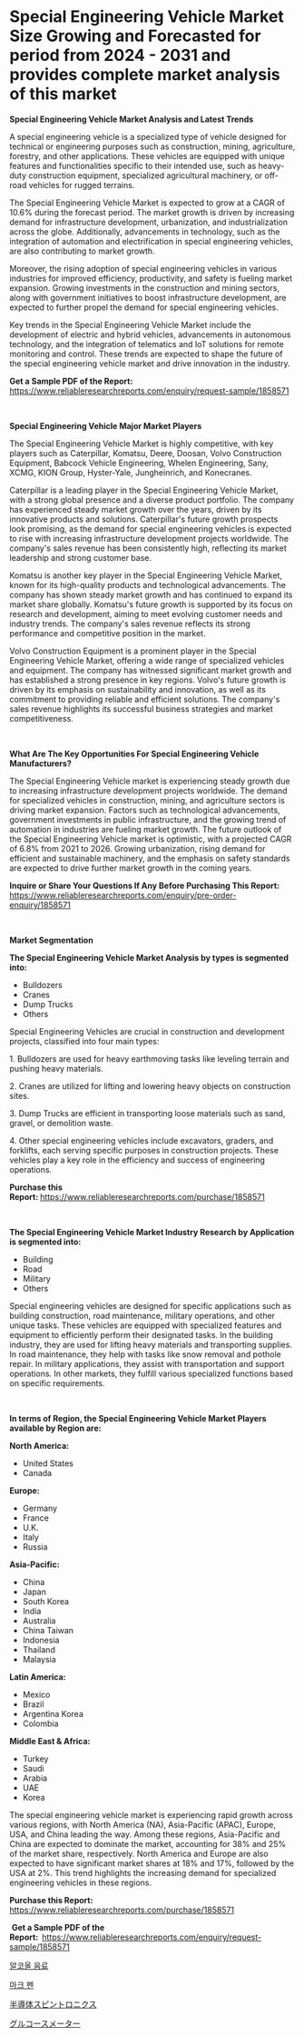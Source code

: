 <p><h1>Special Engineering Vehicle Market Size Growing and Forecasted for period from 2024 - 2031 and provides complete market analysis of this market</h1></p><p><strong>Special Engineering Vehicle Market Analysis and Latest Trends</strong></p>
<p><p>A special engineering vehicle is a specialized type of vehicle designed for technical or engineering purposes such as construction, mining, agriculture, forestry, and other applications. These vehicles are equipped with unique features and functionalities specific to their intended use, such as heavy-duty construction equipment, specialized agricultural machinery, or off-road vehicles for rugged terrains.</p><p>The Special Engineering Vehicle Market is expected to grow at a CAGR of 10.6% during the forecast period. The market growth is driven by increasing demand for infrastructure development, urbanization, and industrialization across the globe. Additionally, advancements in technology, such as the integration of automation and electrification in special engineering vehicles, are also contributing to market growth.</p><p>Moreover, the rising adoption of special engineering vehicles in various industries for improved efficiency, productivity, and safety is fueling market expansion. Growing investments in the construction and mining sectors, along with government initiatives to boost infrastructure development, are expected to further propel the demand for special engineering vehicles.</p><p>Key trends in the Special Engineering Vehicle Market include the development of electric and hybrid vehicles, advancements in autonomous technology, and the integration of telematics and IoT solutions for remote monitoring and control. These trends are expected to shape the future of the special engineering vehicle market and drive innovation in the industry.</p></p>
<p><strong>Get a Sample PDF of the Report:&nbsp;</strong> <a href="https://www.reliableresearchreports.com/enquiry/request-sample/1858571">https://www.reliableresearchreports.com/enquiry/request-sample/1858571</a></p>
<p>&nbsp;</p>
<p><strong>Special Engineering Vehicle Major Market Players</strong></p>
<p><p>The Special Engineering Vehicle Market is highly competitive, with key players such as Caterpillar, Komatsu, Deere, Doosan, Volvo Construction Equipment, Babcock Vehicle Engineering, Whelen Engineering, Sany, XCMG, KION Group, Hyster-Yale, Jungheinrich, and Konecranes.</p><p>Caterpillar is a leading player in the Special Engineering Vehicle Market, with a strong global presence and a diverse product portfolio. The company has experienced steady market growth over the years, driven by its innovative products and solutions. Caterpillar's future growth prospects look promising, as the demand for special engineering vehicles is expected to rise with increasing infrastructure development projects worldwide. The company's sales revenue has been consistently high, reflecting its market leadership and strong customer base.</p><p>Komatsu is another key player in the Special Engineering Vehicle Market, known for its high-quality products and technological advancements. The company has shown steady market growth and has continued to expand its market share globally. Komatsu's future growth is supported by its focus on research and development, aiming to meet evolving customer needs and industry trends. The company's sales revenue reflects its strong performance and competitive position in the market.</p><p>Volvo Construction Equipment is a prominent player in the Special Engineering Vehicle Market, offering a wide range of specialized vehicles and equipment. The company has witnessed significant market growth and has established a strong presence in key regions. Volvo's future growth is driven by its emphasis on sustainability and innovation, as well as its commitment to providing reliable and efficient solutions. The company's sales revenue highlights its successful business strategies and market competitiveness.</p></p>
<p>&nbsp;</p>
<p><strong>What Are The Key Opportunities For Special Engineering Vehicle Manufacturers?</strong></p>
<p><p>The Special Engineering Vehicle market is experiencing steady growth due to increasing infrastructure development projects worldwide. The demand for specialized vehicles in construction, mining, and agriculture sectors is driving market expansion. Factors such as technological advancements, government investments in public infrastructure, and the growing trend of automation in industries are fueling market growth. The future outlook of the Special Engineering Vehicle market is optimistic, with a projected CAGR of 6.8% from 2021 to 2026. Growing urbanization, rising demand for efficient and sustainable machinery, and the emphasis on safety standards are expected to drive further market growth in the coming years.</p></p>
<p><strong>Inquire or Share Your Questions If Any Before Purchasing This Report:</strong> <a href="https://www.reliableresearchreports.com/enquiry/pre-order-enquiry/1858571">https://www.reliableresearchreports.com/enquiry/pre-order-enquiry/1858571</a></p>
<p>&nbsp;</p>
<p><strong>Market Segmentation</strong></p>
<p><strong>The Special Engineering Vehicle Market Analysis by types is segmented into:</strong></p>
<p><ul><li>Bulldozers</li><li>Cranes</li><li>Dump Trucks</li><li>Others</li></ul></p>
<p><p>Special Engineering Vehicles are crucial in construction and development projects, classified into four main types:</p><p>1. Bulldozers are used for heavy earthmoving tasks like leveling terrain and pushing heavy materials.</p><p>2. Cranes are utilized for lifting and lowering heavy objects on construction sites.</p><p>3. Dump Trucks are efficient in transporting loose materials such as sand, gravel, or demolition waste.</p><p>4. Other special engineering vehicles include excavators, graders, and forklifts, each serving specific purposes in construction projects. These vehicles play a key role in the efficiency and success of engineering operations.</p></p>
<p><strong>Purchase this Report:&nbsp;</strong><a href="https://www.reliableresearchreports.com/purchase/1858571">https://www.reliableresearchreports.com/purchase/1858571</a></p>
<p>&nbsp;</p>
<p><strong>The Special Engineering Vehicle Market Industry Research by Application is segmented into:</strong></p>
<p><ul><li>Building</li><li>Road</li><li>Military</li><li>Others</li></ul></p>
<p><p>Special engineering vehicles are designed for specific applications such as building construction, road maintenance, military operations, and other unique tasks. These vehicles are equipped with specialized features and equipment to efficiently perform their designated tasks. In the building industry, they are used for lifting heavy materials and transporting supplies. In road maintenance, they help with tasks like snow removal and pothole repair. In military applications, they assist with transportation and support operations. In other markets, they fulfill various specialized functions based on specific requirements.</p></p>
<p>&nbsp;</p>
<p><strong>In terms of Region, the Special Engineering Vehicle Market Players available by Region are:</strong></p>
<p>
    <p> <strong> North America: </strong>
        <ul>
            <li>United States</li>
            <li>Canada</li>
        </ul>
        </p> 
    <p> <strong> Europe: </strong>
        <ul>
            <li>Germany</li>
            <li>France</li>
            <li>U.K.</li>
            <li>Italy</li>
            <li>Russia</li>
        </ul>
        </p> 
    <p> <strong> Asia-Pacific: </strong>
        <ul>
            <li>China</li>
            <li>Japan</li>
            <li>South Korea</li>
            <li>India</li>
            <li>Australia</li>
            <li>China Taiwan</li>
            <li>Indonesia</li>
            <li>Thailand</li>
            <li>Malaysia</li>
        </ul>
        </p> 
    <p> <strong> Latin America: </strong>
        <ul>
            <li>Mexico</li>
            <li>Brazil</li>
            <li>Argentina Korea</li>
            <li>Colombia</li>
        </ul>
        </p> 
    <p> <strong> Middle East & Africa: </strong>
        <ul>
            <li>Turkey</li>
            <li>Saudi</li>
            <li>Arabia</li>
            <li>UAE</li>
            <li>Korea</li>
        </ul>
    </p>
    </p>
<p><p>The special engineering vehicle market is experiencing rapid growth across various regions, with North America (NA), Asia-Pacific (APAC), Europe, USA, and China leading the way. Among these regions, Asia-Pacific and China are expected to dominate the market, accounting for 38% and 25% of the market share, respectively. North America and Europe are also expected to have significant market shares at 18% and 17%, followed by the USA at 2%. This trend highlights the increasing demand for specialized engineering vehicles in these regions.</p></p>
<p><strong>Purchase this Report: </strong><a href="https://www.reliableresearchreports.com/purchase/1858571">https://www.reliableresearchreports.com/purchase/1858571</a></p>
<p>&nbsp;<strong>Get a Sample PDF of the Report:&nbsp;&nbsp;</strong><a href="https://www.reliableresearchreports.com/enquiry/request-sample/1858571">https://www.reliableresearchreports.com/enquiry/request-sample/1858571</a></p>
<p><strong></strong></p>
<p><p><a href="https://medium.com/@lfonhkp36091444/%EC%A3%BC%EB%A5%98-%EC%8B%9C%EC%9E%A5-%EA%B7%9C%EB%AA%A8-%EB%B0%8F-%EC%8B%9C%EC%9E%A5-%EB%8F%99%ED%96%A5-%EC%A0%84%EC%B2%B4-%EC%82%B0%EC%97%85-%EA%B0%9C%EC%9A%94-2024%EB%85%84%EB%B6%80%ED%84%B0-2031%EB%85%84%EA%B9%8C%EC%A7%80-29b74c3c5dad">알코올 음료</a></p><p><a href="https://medium.com/@lfonhkp36091444/2024%EB%85%84%EB%B6%80%ED%84%B0-2031%EB%85%84%EA%B9%8C%EC%A7%80%EC%9D%98-%EB%A7%88%ED%81%AC-%ED%8E%9C-%EC%8B%9C%EC%9E%A5-%EB%B6%84%EC%84%9D-%EB%B0%8F-%ED%81%AC%EA%B8%B0-%EC%98%88%EC%B8%A1-ccd9b6502a24">마크 펜</a></p><p><a href="https://medium.com/@keeganbarrows2023/%E5%8D%8A%E5%B0%8E%E4%BD%93%E3%82%B9%E3%83%94%E3%83%B3%E3%83%88%E3%83%AD%E3%83%8B%E3%82%AF%E3%82%B9%E5%B8%82%E5%A0%B4%E3%81%AE%E3%82%B7%E3%82%A7%E3%82%A2%E3%81%AE%E9%80%B2%E5%8C%96%E3%81%A8%E5%B8%82%E5%A0%B4%E6%88%90%E9%95%B7%E3%81%AE%E3%83%88%E3%83%AC%E3%83%B3%E3%83%892024%E5%B9%B4-2031%E5%B9%B4-bd0cc66fe77d">半導体スピントロニクス</a></p><p><a href="https://medium.com/@keeganbarrows2023/%E3%82%B0%E3%83%AB%E3%82%B3%E3%83%BC%E3%82%B9%E3%83%A1%E3%83%BC%E3%82%BF%E3%83%BC%E5%B8%82%E5%A0%B4%E3%83%AC%E3%83%9D%E3%83%BC%E3%83%88%E3%81%AF-%E3%81%93%E3%81%AE%E5%B8%82%E5%A0%B4%E3%81%AE%E6%9C%80%E6%96%B0%E3%81%AE%E3%83%88%E3%83%AC%E3%83%B3%E3%83%89%E3%82%84%E6%88%90%E9%95%B7%E6%A9%9F%E4%BC%9A%E3%82%92%E6%98%8E%E3%82%89%E3%81%8B%E3%81%AB%E3%81%99%E3%82%8B-d9dacc4e7195">グルコースメーター</a></p></p>